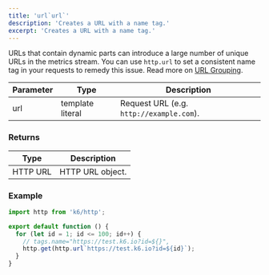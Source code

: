 ```yaml
---
title: 'url`url`'
description: 'Creates a URL with a name tag.'
excerpt: 'Creates a URL with a name tag.'
---
```


URLs that contain dynamic parts can introduce a large number of unique URLs in the metrics stream. You can use `http.url` to set a consistent name tag in your requests to remedy this issue. Read more on [URL Grouping](/using-k6/http-requests#url-grouping).

| Parameter | Type            | Description                                                      |
| --------- | --------------- | ---------------------------------------------------------------- |
| url  | template literal | Request URL (e.g. `http://example.com`). |

### Returns

| Type                                         | Description           |
| -------------------------------------------- | --------------------- |
| HTTP URL  | HTTP URL object. |

### Example

<CodeGroup labels={[]}>

```javascript
import http from 'k6/http';

export default function () {
  for (let id = 1; id <= 100; id++) {
    // tags.name="https://test.k6.io?id=${}",
    http.get(http.url`https://test.k6.io?id=${id}`);
  }
}
```

</CodeGroup>
